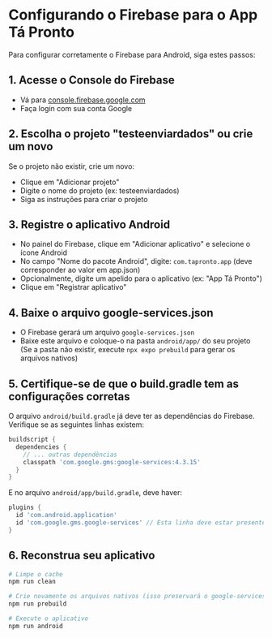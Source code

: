 # Configurando o Firebase para o App Tá Pronto

Para configurar corretamente o Firebase para Android, siga estes passos:

## 1. Acesse o Console do Firebase

- Vá para [console.firebase.google.com](https://console.firebase.google.com)
- Faça login com sua conta Google

## 2. Escolha o projeto "testeenviardados" ou crie um novo

Se o projeto não existir, crie um novo:
- Clique em "Adicionar projeto"
- Digite o nome do projeto (ex: testeenviardados)
- Siga as instruções para criar o projeto

## 3. Registre o aplicativo Android

- No painel do Firebase, clique em "Adicionar aplicativo" e selecione o ícone Android
- No campo "Nome do pacote Android", digite: `com.tapronto.app` (deve corresponder ao valor em app.json)
- Opcionalmente, digite um apelido para o aplicativo (ex: "App Tá Pronto")
- Clique em "Registrar aplicativo"

## 4. Baixe o arquivo google-services.json

- O Firebase gerará um arquivo `google-services.json`
- Baixe este arquivo e coloque-o na pasta `android/app/` do seu projeto
  (Se a pasta não existir, execute `npx expo prebuild` para gerar os arquivos nativos)

## 5. Certifique-se de que o build.gradle tem as configurações corretas

O arquivo `android/build.gradle` já deve ter as dependências do Firebase.
Verifique se as seguintes linhas existem:

```groovy
buildscript {
  dependencies {
    // ... outras dependências
    classpath 'com.google.gms:google-services:4.3.15'
  }
}
```

E no arquivo `android/app/build.gradle`, deve haver:

```groovy
plugins {
  id 'com.android.application'
  id 'com.google.gms.google-services' // Esta linha deve estar presente
}
```

## 6. Reconstrua seu aplicativo

```bash
# Limpe o cache
npm run clean

# Crie novamente os arquivos nativos (isso preservará o google-services.json)
npm run prebuild

# Execute o aplicativo
npm run android
```
